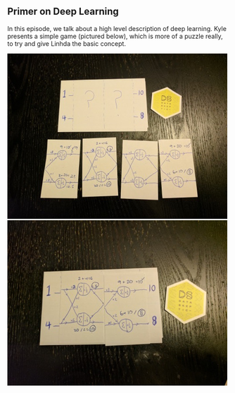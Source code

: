 ## Primer on Deep Learning

In this episode, we talk about a high level description of deep learning.  Kyle presents a simple game (pictured below), which is more of a puzzle really, to try and give Linhda the basic concept.

<img src="src-primer-on-deep-learning/dnn-game-1.jpg" />

<img src="src-primer-on-deep-learning/dnn-game-2.jpg" />
